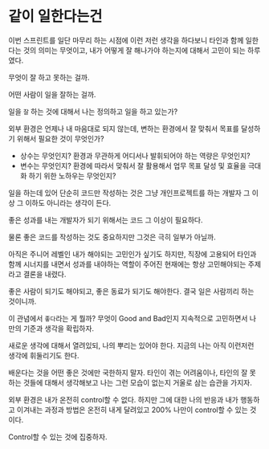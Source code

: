 # 같이 일한다는건

이번 스프린트를 일단 마무리 하는 시점에 이런 저런 생각을 하다보니 타인과 함께 일한다는 것의 의미는 무엇이고, 내가 어떻게 잘 해나가야 하는지에 대해서 고민이 되는 하루였다.

무엇이 잘 하고 못하는 걸까.

어떤 사람이 일을 잘하는 걸까.

일을 `잘` 하는 것에 대해서 나는 정의하고 일을 하고 있는가?

외부 환경은 언제나 내 마음대로 되지 않는데, 변하는 환경에서 잘 맞춰서 목표를 달성하기 위해서 필요한 것이 무엇인가?

- 상수는 무엇인지? 환경과 무관하게 어디서나 발휘되어야 하는 역량은 무엇인지?
- 변수는 무엇인지? 환경에 따라서 맞춰서 잘 활용해서 업무 목표 달성 및 효율을 극대화 하기 위한 노하우는 무엇인지?

일을 하는데 있어 단순히 코드만 작성하는 것은 그냥 개인프로젝트를 하는 개발자 그 이상 그 이하도 아니라는 생각이 든다.

좋은 성과를 내는 개발자가 되기 위해서는 코드 그 이상이 필요하다.

물론 좋은 코드를 작성하는 것도 중요하지만 그것은 극히 일부가 아닐까.

아직은 주니어 레벨인 내가 해야되는 고민인가 싶기도 하지만, 직장에 고용되어 타인과 함께 시너지를 내면서 성과를 내야하는 역할이 주어진 현재에는 항상 고민해야되는 주제라고 결론을 내렸다.

좋은 사람이 되기도 해야되고, 좋은 동료가 되기도 해야한다. 결국 일은 사람끼리 하는 것이니까.

이 관념에서 `좋다`라는 게 뭘까? 무엇이 Good and Bad인지 지속적으로 고민하면서 나만의 기준과 생각을 확립하자.

새로운 생각에 대해서 열려있되, 나의 뿌리는 있어야 한다. 지금의 나는 아직 이런저런 생각에 휘둘리기도 한다.

배운다는 것을 어떤 좋은 것에만 국한하지 말자. 타인이 겪는 어려움이나, 타인의 잘 못하는 것들에 대해서 생각해보고 나는 그런 모습이 없는지 거울로 삼는 습관을 가지자.

외부 환경은 내가 온전히 control할 수 없다. 하지만 그에 대한 나의 반응과 내가 행동하고 이겨내는 과정과 방법은 온전히 내게 달려있고 200% 나만이 control할 수 있는 것이다.

Control할 수 있는 것에 집중하자.
